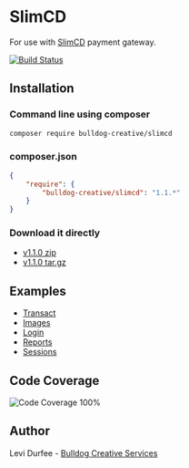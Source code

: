 # SlimCD

For use with [SlimCD](https://stats.slimcd.com/) payment gateway.

[![Build Status](https://travis-ci.org/BulldogCreative/SlimCD.svg?branch=master)](https://travis-ci.org/BulldogCreative/SlimCD)

## Installation

### Command line using composer

```bash
composer require bulldog-creative/slimcd
```

### composer.json

```json
{
    "require": {
        "bulldog-creative/slimcd": "1.1.*"
    }
}
```

### Download it directly

* [v1.1.0 zip](https://github.com/BulldogCreative/SlimCD/archive/v1.1.0.zip)
* [v1.1.0 tar.gz](https://github.com/BulldogCreative/SlimCD/archive/v1.1.0.tar.gz)

## Examples

* [Transact](docs/Transact.md)
* [Images](docs/Images.md)
* [Login](docs/Login.md)
* [Reports](docs/Reports.md)
* [Sessions](docs/Sessions.md)

## Code Coverage

![Code Coverage 100%](https://bulldogcdn.com/b/code-coverage.png)

## Author

Levi Durfee - [Bulldog Creative Services](https://www.bulldogcreative.com/)
